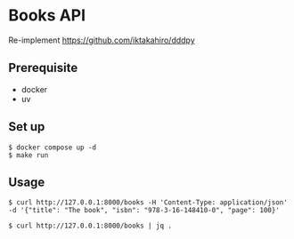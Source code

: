 # Books API

Re-implement https://github.com/iktakahiro/dddpy

## Prerequisite

* docker
* uv

## Set up

```shell
$ docker compose up -d
$ make run
```

## Usage

```shell
$ curl http://127.0.0.1:8000/books -H 'Content-Type: application/json' -d '{"title": "The book", "isbn": "978-3-16-148410-0", "page": 100}'

$ curl http://127.0.0.1:8000/books | jq .
```
